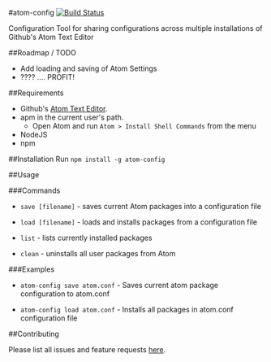 #atom-config [![Build Status](https://travis-ci.org/BKreisel/atom-config.svg)](https://travis-ci.org/BKreisel/atom-config)

Configuration Tool for sharing configurations across multiple installations of Github's Atom Text Editor

##Roadmap / TODO

* Add loading and saving of Atom Settings
* ???? .... PROFIT!

##Requirements
* Github's [Atom Text Editor](https://atom.io/).
* apm in the current user's path.
  * Open Atom and run `Atom > Install Shell Commands` from the menu
* NodeJS
* npm

##Installation
Run `npm install -g atom-config`

##Usage

###Commands
* `save [filename]` - saves current Atom packages into a configuration file

* `load [filename]` - loads and installs packages from a configuration file

* `list` - lists currently installed packages

* `clean` - uninstalls all user packages from Atom


###Examples

* `atom-config save atom.conf` - Saves current atom package configuration to atom.conf

* `atom-config load atom.conf` - Installs all packages in atom.conf configuration file

##Contributing

Please list all issues and feature requests [here](https://github.com/BKreisel/atom-config/issues).
